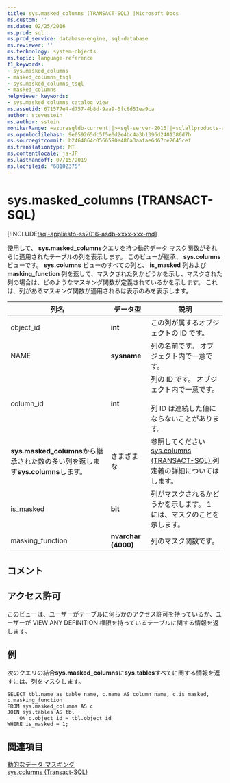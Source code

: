 ```yaml
---
title: sys.masked_columns (TRANSACT-SQL) |Microsoft Docs
ms.custom: ''
ms.date: 02/25/2016
ms.prod: sql
ms.prod_service: database-engine, sql-database
ms.reviewer: ''
ms.technology: system-objects
ms.topic: language-reference
f1_keywords:
- sys.masked_columns
- masked_columns_tsql
- sys.masked_columns_tsql
- masked_columns
helpviewer_keywords:
- sys.masked_columns catalog view
ms.assetid: 671577e4-d757-4b8d-9aa9-0fc8d51ea9ca
author: stevestein
ms.author: sstein
monikerRange: =azuresqldb-current||>=sql-server-2016||=sqlallproducts-allversions||>=sql-server-linux-2017||=azuresqldb-mi-current
ms.openlocfilehash: 9e059265dc5f5e0d2e4bc4a3b1396d2401386d7b
ms.sourcegitcommit: b2464064c0566590e486a3aafae6d67ce2645cef
ms.translationtype: MT
ms.contentlocale: ja-JP
ms.lasthandoff: 07/15/2019
ms.locfileid: "68102375"
---
```

# <a name="sysmaskedcolumns-transact-sql"></a>sys.masked_columns (TRANSACT-SQL)
[!INCLUDE[tsql-appliesto-ss2016-asdb-xxxx-xxx-md](../../includes/tsql-appliesto-ss2016-asdb-xxxx-xxx-md.md)]

  使用して、 **sys.masked_columns**クエリを持つ動的データ マスク関数がそれらに適用されたテーブルの列を表示します。 このビューが継承、 **sys.columns** ビューです。 **sys.columns** ビューのすべての列と、 **is_masked** 列および **masking_function** 列を返して、マスクされた列かどうかを示し、マスクされた列の場合は、どのようなマスキング関数が定義されているかを示します。 これは、列があるマスキング関数が適用されるは表示のみを表示します。  
  
|列名|データ型|説明|  
|-----------------|---------------|-----------------|  
|object_id|**int**|この列が属するオブジェクトの ID です。|  
|NAME|**sysname**|列の名前です。 オブジェクト内で一意です。|  
|column_id|**int**|列の ID です。 オブジェクト内で一意です。<br /><br /> 列 ID は連続した値にならないことがあります。|  
|**sys.masked_columns**から継承された数の多い列を返します**sys.columns**します。|さまざまな|参照してください[sys.columns &#40;TRANSACT-SQL&#41; ](../../relational-databases/system-catalog-views/sys-columns-transact-sql.md)列定義の詳細についてはします。|  
|is_masked|**bit**|列がマスクされるかどうかを示します。 1 には、マスクのことを示します。|  
|masking_function|**nvarchar (4000)**|列のマスク関数です。|  
  
## <a name="remarks"></a>コメント  
  
## <a name="permissions"></a>アクセス許可  
 このビューは、ユーザーがテーブルに何らかのアクセス許可を持っているか、ユーザーが VIEW ANY DEFINITION 権限を持っているテーブルに関する情報を返します。  
  
## <a name="example"></a>例  
 次のクエリの結合**sys.masked_columns**に**sys.tables**すべてに関する情報を返すには、列をマスクします。  
  
```  
SELECT tbl.name as table_name, c.name AS column_name, c.is_masked, c.masking_function  
FROM sys.masked_columns AS c  
JOIN sys.tables AS tbl   
    ON c.object_id = tbl.object_id  
WHERE is_masked = 1;  
```  
  
## <a name="see-also"></a>関連項目  
 [動的なデータ マスキング](../../relational-databases/security/dynamic-data-masking.md)   
 [sys.columns &#40;Transact-SQL&#41;](../../relational-databases/system-catalog-views/sys-columns-transact-sql.md)  
  
  
